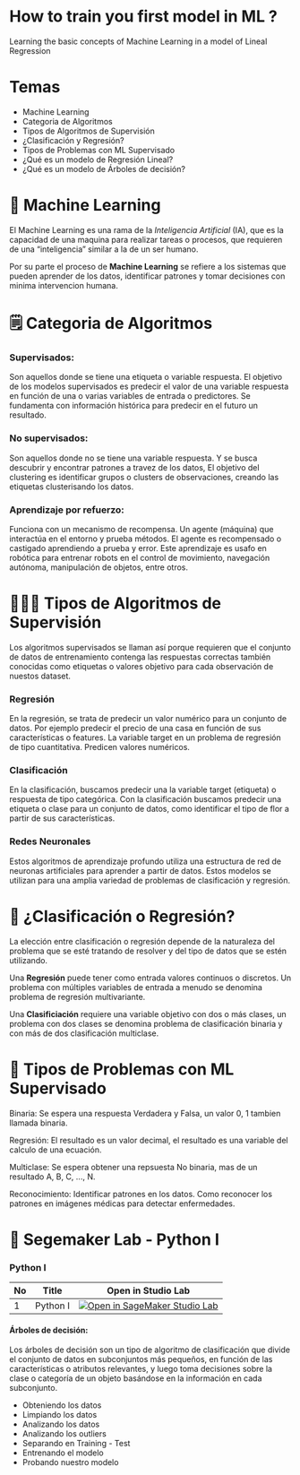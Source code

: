# How to train you first model in ML ?

Learning the basic concepts of Machine Learning in a model of Lineal Regression

# Temas

* Machine Learning
* Categoria de Algoritmos
* Tipos de Algoritmos de Supervisión
* ¿Clasificación y Regresión?
* Tipos de Problemas con ML Supervisado
* ¿Qué es un modelo de Regresión Lineal?
* ¿Qué es un modelo de Árboles de decisión?



# 🧠 Machine Learning

El Machine Learning es una rama de la *Inteligencia Artificial* (IA), que es la capacidad de una maquina para realizar tareas o procesos, que requieren de una “inteligencia” similar a la de un ser humano.

Por su parte el proceso de **Machine Learning** se refiere a los sistemas que pueden aprender de los datos, identificar patrones y tomar decisiones con minima intervencion humana.

# :spiral_notepad: Categoria de Algoritmos

### Supervisados:

Son aquellos donde se tiene una etiqueta o variable respuesta. El objetivo de los modelos supervisados es predecir el valor de una variable respuesta en función de una o varias variables de entrada o predictores. Se fundamenta con información histórica para predecir en el futuro un resultado.

### No supervisados: 

Son aquellos donde no se tiene una variable respuesta. Y se busca descubrir y encontrar patrones a travez de los datos, El objetivo del clustering es identificar grupos o clusters de observaciones, creando las etiquetas clusterisando los datos.

### Aprendizaje por refuerzo: 

Funciona con un mecanismo de recompensa. Un agente (máquina) que interactúa en el entorno y prueba métodos. El agente es recompensado o castigado aprendiendo a prueba y error. Este aprendizaje es usafo en robótica para entrenar robots en el control de movimiento, navegación autónoma, manipulación de objetos, entre otros.


# 👨🏻‍💻 Tipos de Algoritmos de Supervisión

Los algoritmos supervisados se llaman así porque requieren que el conjunto de datos de entrenamiento contenga las respuestas correctas también conocidas como etiquetas o valores objetivo para cada observación de nuestos dataset. 

### Regresión

En la regresión, se trata de predecir un valor numérico para un conjunto de datos. Por ejemplo predecir el precio de una casa en función de sus características o features. La variable target en un problema de regresión de tipo cuantitativa. Predicen valores numéricos. 

### Clasificación

En la clasificación, buscamos predecir una la variable target (etiqueta) o respuesta de tipo categórica. Con la clasificación buscamos predecir una etiqueta o clase para un conjunto de datos, como identificar el tipo de flor a partir de sus características. 

### Redes Neuronales

Estos algoritmos de aprendizaje profundo utiliza una estructura de red de neuronas artificiales para aprender a partir de datos. Estos modelos se utilizan para una amplia variedad de problemas de clasificación y regresión.

# 🤔 ¿Clasificación o Regresión?

La elección entre clasificación o regresión depende de la naturaleza del problema que se esté tratando de resolver y del tipo de datos que se estén utilizando.

Una **Regresión** puede tener como entrada valores continuos o discretos. Un problema con múltiples variables de entrada a menudo se denomina problema de regresión multivariante.

Una **Clasificiación** requiere una variable objetivo con dos o más clases, un problema con dos clases se denomina problema de clasificación binaria y con más de dos clasificación multiclase.


# 🎲 Tipos de Problemas con ML Supervisado

Binaria: Se espera una respuesta Verdadera y Falsa, un valor 0, 1 tambien llamada binaria.

Regresión: El resultado es un valor decimal, el resultado es una variable del calculo de una ecuación.

Multiclase: Se espera obtener una repsuesta No binaria, mas de un resultado A, B, C, ..., N. 

Reconocimiento: Identificar patrones en los datos. Como reconocer los patrones en imágenes médicas para detectar enfermedades.

# :notebook: Segemaker Lab - Python I

### Python I

| No | Title | Open in Studio Lab |
|----|-------|--------------------|
|   1|Python I | [![Open in SageMaker Studio Lab](https://studiolab.sagemaker.aws/studiolab.svg)](https://studiolab.sagemaker.aws/import/github/aws/studio-lab-examples/blob/main/computer-vision/kmnist/cv-kminst.ipynb) |





  





#### Árboles de decisión:

Los árboles de decisión son un tipo de algoritmo de clasificación que divide el conjunto de datos en subconjuntos más pequeños, en función de las características o atributos relevantes, y luego toma decisiones sobre la clase o categoría de un objeto basándose en la información en cada subconjunto.




* Obteniendo los datos
* Limpiando los datos
* Analizando los datos
* Analizando los outliers
* Separando en Training - Test
* Entrenando el modelo
* Probando nuestro modelo
